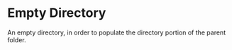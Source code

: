 # Empty Directory

An empty directory, in order to populate the directory portion of the parent
folder.
